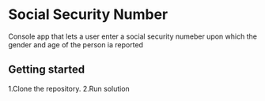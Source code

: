 # Social Security Number
Console app that lets a user enter a social security numeber upon which the gender and age of the person ia reported

## Getting started
1.Clone the repository.
2.Run solution